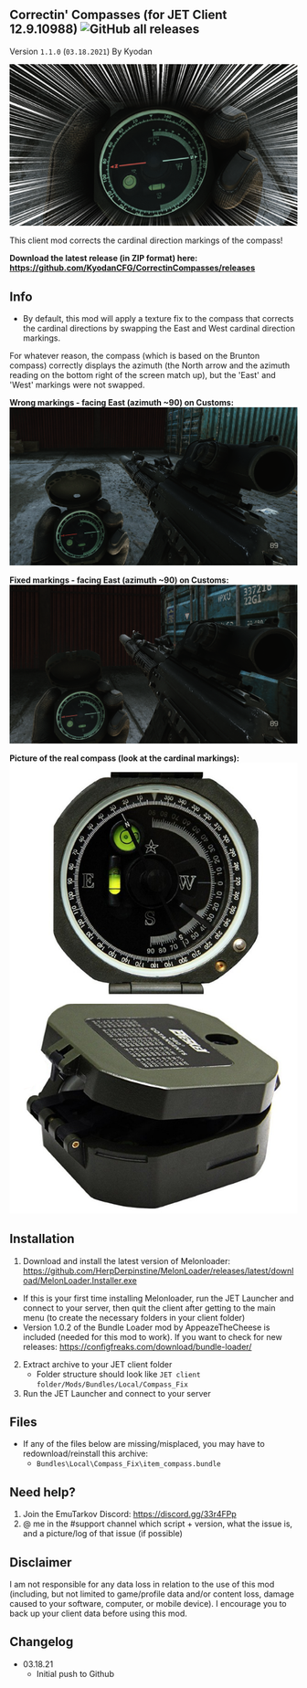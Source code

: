 Correctin' Compasses (for JET Client 12.9.10988) ![GitHub all releases](https://img.shields.io/github/downloads/KyodanCFG/CorrectinCompasses/total?color=green&label=Downloads&style=flat-square)
----------------
Version `1.1.0` (`03.18.2021`) 
By Kyodan

![Screenshot](cover.png)

This client mod corrects the cardinal direction markings of the compass!

**Download the latest release (in ZIP format) here: https://github.com/KyodanCFG/CorrectinCompasses/releases**
                                                                                   
## Info

- By default, this mod will apply a texture fix to the compass that corrects the cardinal directions by swapping the East and West cardinal direction markings.

For whatever reason, the compass (which is based on the Brunton compass) correctly displays the azimuth (the North arrow and the azimuth reading on the bottom right of the screen match up), but the 'East' and 'West' markings were not swapped. 

**Wrong markings - facing East (azimuth ~90) on Customs:**
![Screenshot](wrong_markings.png) 

**Fixed markings - facing East (azimuth ~90) on Customs:**
![Screenshot](right_markings.png)

**Picture of the real compass (look at the cardinal markings):**
![Screenshot](actual.png)

## Installation

1. Download and install the latest version of Melonloader: https://github.com/HerpDerpinstine/MelonLoader/releases/latest/download/MelonLoader.Installer.exe
  * If this is your first time installing Melonloader, run the JET Launcher and connect to your server, then quit the client after getting to the main menu (to create the necessary folders in your client folder)
  * Version 1.0.2 of the Bundle Loader mod by AppeazeTheCheese is included (needed for this mod to work). If you want to check for new releases: https://configfreaks.com/download/bundle-loader/
2. Extract archive to your JET client folder
    * Folder structure should look like `JET client folder/Mods/Bundles/Local/Compass_Fix`
3. Run the JET Launcher and connect to your server

## Files

- If any of the files below are missing/misplaced, you may have to redownload/reinstall this archive:
    * `Bundles\Local\Compass_Fix\item_compass.bundle`

## Need help?

1. Join the EmuTarkov Discord: https://discord.gg/33r4FPp
2. @ me in the #support channel which script + version, what the issue is, and a picture/log of that issue (if possible)

## Disclaimer

I am not responsible for any data loss in relation to the use of this mod (including, but not limited to game/profile data and/or content loss, damage caused to your software, computer, or mobile device). I encourage you to back up your client data before using this mod.

## Changelog

- 03.18.21
    * Initial push to Github
